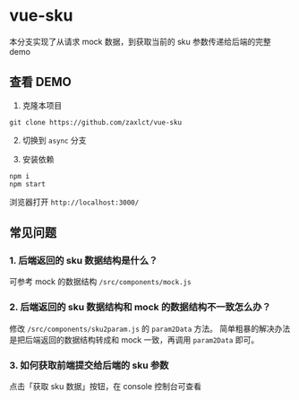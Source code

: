 # vue-sku

本分支实现了从请求 mock 数据，到获取当前的 sku 参数传递给后端的完整 demo

## 查看 DEMO

1. 克隆本项目

```
git clone https://github.com/zaxlct/vue-sku
```

2. 切换到 `async` 分支

3. 安装依赖

```
npm i
npm start
```

浏览器打开 `http://localhost:3000/`

## 常见问题

### 1. 后端返回的 sku 数据结构是什么？

可参考 mock 的数据结构
`/src/components/mock.js`

### 2. 后端返回的 sku 数据结构和 mock 的数据结构不一致怎么办？

修改 `/src/components/sku2param.js` 的 `param2Data` 方法。
简单粗暴的解决办法是把后端返回的数据结构转成和 mock 一致，再调用 `param2Data` 即可。

### 3. 如何获取前端提交给后端的 sku 参数

点击「获取 sku 数据」按钮，在 console 控制台可查看
